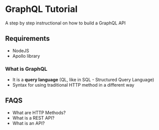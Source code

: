# GraphQL Tutorial

A step by step instructional on how to build a GraphQL API

## Requirements
- NodeJS
- Apollo library   

### What is GraphQL
- It is a **query language** (QL, like in SQL - Structured Query Language)
- Syntax for using traditional HTTP method in a different way

## FAQS
- What are HTTP Methods?
- What is a REST API?
- What is an API?